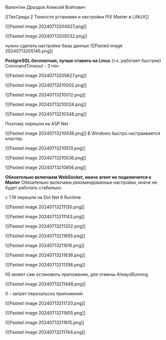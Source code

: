 
Валентин Драздов
Алексей Войтович

[[ТехСреда 2 Тонкости установки и настройки PIX Master в LINUX]]

![[Pasted image 20240713204927.png]]





![[Pasted image 20240713205032.png]]




нужно сделать настройки базы данных
![[Pasted image 20240713205145.png]]

**PostgreSQL бесплатная, лучше ставить на Linux** (т.к. работает быстрее)
CommandTimeout - 3 min





![[Pasted image 20240713205627.png]]



![[Pasted image 20240713210002.png]]



![[Pasted image 20240713210012.png]]



![[Pasted image 20240713210024.png]]




![[Pasted image 20240713210348.png]]

Поэтому перешли на ASP Net



![[Pasted image 20240713210439.png]]
В Windows быстро настраивается кластер.


![[Pasted image 20240713210513.png]]



![[Pasted image 20240713210536.png]]


![[Pasted image 20240713210856.png]]

**Обязательно включаем WebSocket, иначе агент не подключится к Master**
Обязательно включаем рекомендованные настройки, иначе не будет работать стабильно.



c 1.19 перешли на Dot Net 6 Runtime


![[Pasted image 20240713211130.png]]


![[Pasted image 20240713211143.png]]



![[Pasted image 20240713211202.png]]







![[Pasted image 20240713211655.png]]




![[Pasted image 20240713211616.png]]



![[Pasted image 20240713211636.png]]


![[Pasted image 20240713211356.png]]

IIS может сам остановить приложение, для отмены AlwaysRunning



![[Pasted image 20240713211448.png]]

0 - запрет перезапуска приложений.



![[Pasted image 20240713211720.png]]


![[Pasted image 20240713211805.png]]


![[Pasted image 20240713211815.png]]



![[Pasted image 20240713211744.png]]